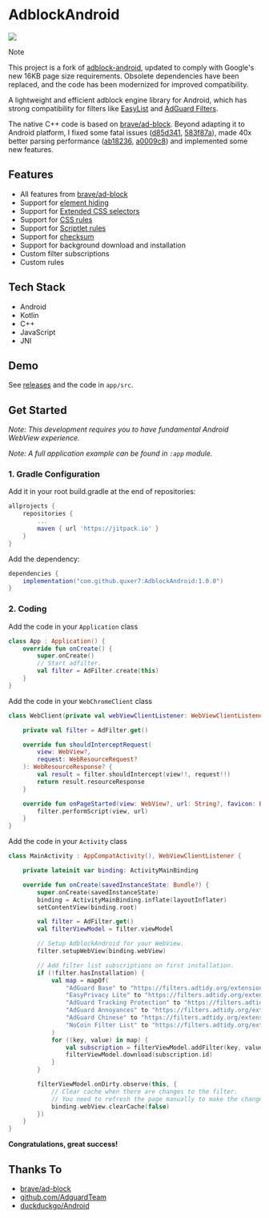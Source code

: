 # AdblockAndroid

[![](https://jitpack.io/v/quxer7/AdblockAndroid.svg)](https://jitpack.io/#quxer7/AdblockAndroid)

>[!Note]
> This project is a fork of [adblock-android](https://github.com/adblock-android/adblock-android), updated to comply with Google's new 16KB page size requirements. Obsolete dependencies have been replaced, and the code has been modernized for improved compatibility.

A lightweight and efficient adblock engine library for Android, which has strong compatibility for filters like [EasyList](https://easylist.to/) and [AdGuard Filters](https://kb.adguard.com/en/general/how-to-create-your-own-ad-filters).

The native C++ code is based on [brave/ad-block](https://github.com/brave/ad-block). Beyond adapting it to Android platform, I fixed some fatal issues ([d85d341](https://github.com/Edsuns/AdblockAndroid/commit/d85d341692efbde551712f44b79ae590f4df64d5), [583f87a](https://github.com/Edsuns/AdblockAndroid/commit/583f87a2b193257aff797e3f6ba093e619700335)), made 40x better parsing performance ([ab18236](https://github.com/Edsuns/AdblockAndroid/commit/ab182369edcd2c86d6fbc3e9e2d85ca8ec82954e), [a0009c8](https://github.com/Edsuns/AdblockAndroid/commit/a0009c83857f435ea6c055a2b5fff6ec3ee88bdc)) and implemented some new features.

## Features

- All features from [brave/ad-block](https://github.com/brave/ad-block)
- Support for [element hiding](https://kb.adguard.com/en/general/how-to-create-your-own-ad-filters#cosmetic-elemhide-rules)
- Support for [Extended CSS selectors](https://kb.adguard.com/en/general/how-to-create-your-own-ad-filters#extended-css-selectors)
- Support for [CSS rules](https://kb.adguard.com/en/general/how-to-create-your-own-ad-filters#cosmetic-css-rules)
- Support for [Scriptlet rules](https://kb.adguard.com/en/general/how-to-create-your-own-ad-filters#scriptlets)
- Support for [checksum](https://hg.adblockplus.org/adblockplus/file/tip/validateChecksum.py)
- Support for background download and installation
- Custom filter subscriptions
- Custom rules

## Tech Stack

- Android
- Kotlin
- C++
- JavaScript
- JNI

## Demo

See [releases](https://github.com/Edsuns/AdblockAndroid/releases) and the code in `app/src`.

## Get Started

*Note: This development requires you to have fundamental Android WebView experience.*

*Note: A full application example can be found in `:app` module.*

### 1. Gradle Configuration

Add it in your root build.gradle at the end of repositories:

```groovy
allprojects {
    repositories {
        ...
        maven { url 'https://jitpack.io' }
    }
}
```

Add the dependency:

```groovy
dependencies {
    implementation("com.github.quxer7:AdblockAndroid:1.0.0")
}
```

### 2. Coding

Add the code in your `Application` class

```kotlin
class App : Application() {
    override fun onCreate() {
        super.onCreate()
        // Start adfilter.
        val filter = AdFilter.create(this)
    }
}
```

Add the code in your `WebChromeClient` class

```kotlin
class WebClient(private val webViewClientListener: WebViewClientListener) : WebViewClient() {

    private val filter = AdFilter.get()

    override fun shouldInterceptRequest(
        view: WebView?,
        request: WebResourceRequest?
    ): WebResourceResponse? {
        val result = filter.shouldIntercept(view!!, request!!)
        return result.resourceResponse
    }

    override fun onPageStarted(view: WebView?, url: String?, favicon: Bitmap?) {
        filter.performScript(view, url)
    }
}
```

Add the code in your `Activity` class

```kotlin
class MainActivity : AppCompatActivity(), WebViewClientListener {

    private lateinit var binding: ActivityMainBinding

    override fun onCreate(savedInstanceState: Bundle?) {
        super.onCreate(savedInstanceState)
        binding = ActivityMainBinding.inflate(layoutInflater)
        setContentView(binding.root)

        val filter = AdFilter.get()
        val filterViewModel = filter.viewModel

        // Setup AdblockAndroid for your WebView.
        filter.setupWebView(binding.webView)

        // Add filter list subscriptions on first installation.
        if (!filter.hasInstallation) {
            val map = mapOf(
                "AdGuard Base" to "https://filters.adtidy.org/extension/chromium/filters/2.txt",
                "EasyPrivacy Lite" to "https://filters.adtidy.org/extension/chromium/filters/118_optimized.txt",
                "AdGuard Tracking Protection" to "https://filters.adtidy.org/extension/chromium/filters/3.txt",
                "AdGuard Annoyances" to "https://filters.adtidy.org/extension/chromium/filters/14.txt",
                "AdGuard Chinese" to "https://filters.adtidy.org/extension/chromium/filters/224.txt",
                "NoCoin Filter List" to "https://filters.adtidy.org/extension/chromium/filters/242.txt"
            )
            for ((key, value) in map) {
                val subscription = filterViewModel.addFilter(key, value)
                filterViewModel.download(subscription.id)
            }
        }

        filterViewModel.onDirty.observe(this, {
            // Clear cache when there are changes to the filter.
            // You need to refresh the page manually to make the changes take effect.
            binding.webView.clearCache(false)
        })
    }
}
```

**Congratulations, great success!**

## Thanks To

- [brave/ad-block](https://github.com/brave/ad-block)
- [github.com/AdguardTeam](https://github.com/AdguardTeam)
- [duckduckgo/Android](https://github.com/duckduckgo/Android)
